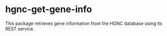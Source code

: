 # hgnc-get-gene-info
This package retrieves gene information from the HGNC database using its REST service.
